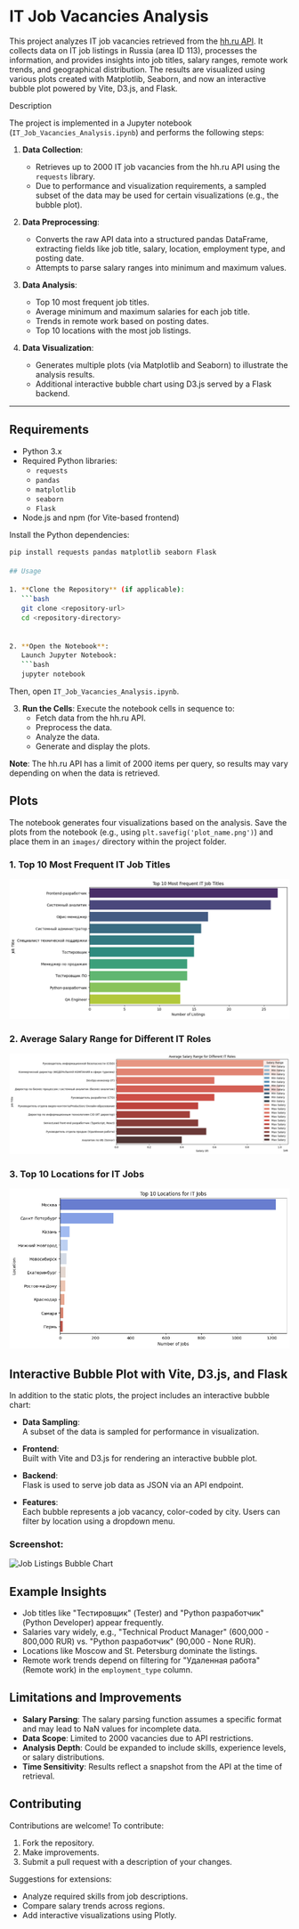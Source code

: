 # IT Job Vacancies Analysis

This project analyzes IT job vacancies retrieved from the [hh.ru API](https://api.hh.ru/). 
It collects data on IT job listings in Russia (area ID 113), processes the information, and provides insights into job titles, 
salary ranges, remote work trends, and geographical distribution. The results are visualized using various plots created with 
Matplotlib, Seaborn, and now an interactive bubble plot powered by Vite, D3.js, and Flask.

Description

The project is implemented in a Jupyter notebook (`IT_Job_Vacancies_Analysis.ipynb`) and performs the following steps:

1. **Data Collection**:  
   - Retrieves up to 2000 IT job vacancies from the hh.ru API using the `requests` library.
   - Due to performance and visualization requirements, a sampled subset of the data may be used for certain visualizations (e.g., the bubble plot).

2. **Data Preprocessing**:  
   - Converts the raw API data into a structured pandas DataFrame, extracting fields like job title, salary, location, employment type, and posting date.  
   - Attempts to parse salary ranges into minimum and maximum values.

3. **Data Analysis**:  
   - Top 10 most frequent job titles.  
   - Average minimum and maximum salaries for each job title.  
   - Trends in remote work based on posting dates.  
   - Top 10 locations with the most job listings.

4. **Data Visualization**:  
   - Generates multiple plots (via Matplotlib and Seaborn) to illustrate the analysis results.  
   - Additional interactive bubble chart using D3.js served by a Flask backend.

---

## Requirements

- Python 3.x
- Required Python libraries:
  - `requests`
  - `pandas`
  - `matplotlib`
  - `seaborn`
  - `Flask`
- Node.js and npm (for Vite-based frontend)

Install the Python dependencies:

```bash
pip install requests pandas matplotlib seaborn Flask

## Usage

1. **Clone the Repository** (if applicable):
   ```bash
   git clone <repository-url>
   cd <repository-directory>
   

2. **Open the Notebook**:
   Launch Jupyter Notebook:
   ```bash
   jupyter notebook
   ```
   Then, open `IT_Job_Vacancies_Analysis.ipynb`.

3. **Run the Cells**:
   Execute the notebook cells in sequence to:
   - Fetch data from the hh.ru API.
   - Preprocess the data.
   - Analyze the data.
   - Generate and display the plots.

**Note**: The hh.ru API has a limit of 2000 items per query, so results may vary depending on when the data is retrieved.

## Plots

The notebook generates four visualizations based on the analysis. Save the plots from the notebook (e.g., using `plt.savefig('plot_name.png')`) and place them in an `images/` directory within the project folder.

### 1. Top 10 Most Frequent IT Job Titles
![Top 10 Most Frequent IT Job Titles](top_10_job_titles.png)


### 2. Average Salary Range for Different IT Roles
![Average Salary Range for Different IT Roles](salary_ranges.png)


### 3. Top 10 Locations for IT Jobs
![Top 10 Locations for IT Jobs](top_10_locations.png)

## Interactive Bubble Plot with Vite, D3.js, and Flask

In addition to the static plots, the project includes an interactive bubble chart:

- **Data Sampling**:  
  A subset of the data is sampled for performance in visualization.

- **Frontend**:  
  Built with Vite and D3.js for rendering an interactive bubble plot.

- **Backend**:  
  Flask is used to serve job data as JSON via an API endpoint.

- **Features**:  
  Each bubble represents a job vacancy, color-coded by city. Users can filter by location using a dropdown menu.

### Screenshot:
![Job Listings Bubble Chart](images/job_listings_bubble_chart.png)


## Example Insights

- Job titles like "Тестировщик" (Tester) and "Python разработчик" (Python Developer) appear frequently.
- Salaries vary widely, e.g., "Technical Product Manager" (600,000 - 800,000 RUR) vs. "Python разработчик" (90,000 - None RUR).
- Locations like Moscow and St. Petersburg dominate the listings.
- Remote work trends depend on filtering for "Удаленная работа" (Remote work) in the `employment_type` column.

## Limitations and Improvements

- **Salary Parsing**: The salary parsing function assumes a specific format and may lead to NaN values for incomplete data.
- **Data Scope**: Limited to 2000 vacancies due to API restrictions.
- **Analysis Depth**: Could be expanded to include skills, experience levels, or salary distributions.
- **Time Sensitivity**: Results reflect a snapshot from the API at the time of retrieval.

## Contributing

Contributions are welcome! To contribute:
1. Fork the repository.
2. Make improvements.
3. Submit a pull request with a description of your changes.

Suggestions for extensions:
- Analyze required skills from job descriptions.
- Compare salary trends across regions.
- Add interactive visualizations using Plotly.
